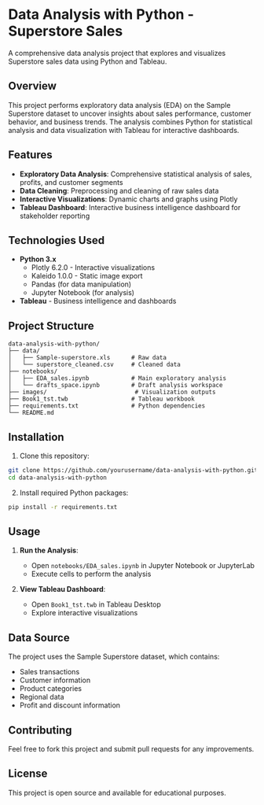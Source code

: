 # Data Analysis with Python - Superstore Sales

A comprehensive data analysis project that explores and visualizes Superstore sales data using Python and Tableau.

## Overview

This project performs exploratory data analysis (EDA) on the Sample Superstore dataset to uncover insights about sales performance, customer behavior, and business trends. The analysis combines Python for statistical analysis and data visualization with Tableau for interactive dashboards.

## Features

- **Exploratory Data Analysis**: Comprehensive statistical analysis of sales, profits, and customer segments
- **Data Cleaning**: Preprocessing and cleaning of raw sales data
- **Interactive Visualizations**: Dynamic charts and graphs using Plotly
- **Tableau Dashboard**: Interactive business intelligence dashboard for stakeholder reporting

## Technologies Used

- **Python 3.x**
  - Plotly 6.2.0 - Interactive visualizations
  - Kaleido 1.0.0 - Static image export
  - Pandas (for data manipulation)
  - Jupyter Notebook (for analysis)
- **Tableau** - Business intelligence and dashboards

## Project Structure

```
data-analysis-with-python/
├── data/
│   ├── Sample-superstore.xls      # Raw data
│   └── superstore_cleaned.csv     # Cleaned data
├── notebooks/
│   ├── EDA_sales.ipynb            # Main exploratory analysis
│   └── drafts_space.ipynb         # Draft analysis workspace
├── images/                         # Visualization outputs
├── Book1_tst.twb                  # Tableau workbook
├── requirements.txt               # Python dependencies
└── README.md
```

## Installation

1. Clone this repository:
```bash
git clone https://github.com/yourusername/data-analysis-with-python.git
cd data-analysis-with-python
```

2. Install required Python packages:
```bash
pip install -r requirements.txt
```

## Usage

1. **Run the Analysis**:
   - Open `notebooks/EDA_sales.ipynb` in Jupyter Notebook or JupyterLab
   - Execute cells to perform the analysis

2. **View Tableau Dashboard**:
   - Open `Book1_tst.twb` in Tableau Desktop
   - Explore interactive visualizations

## Data Source

The project uses the Sample Superstore dataset, which contains:
- Sales transactions
- Customer information
- Product categories
- Regional data
- Profit and discount information

## Contributing

Feel free to fork this project and submit pull requests for any improvements.

## License

This project is open source and available for educational purposes.
